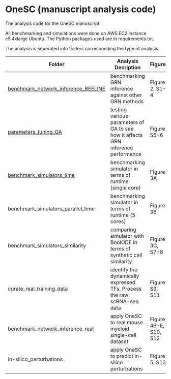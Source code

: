 # OneSC (manuscript analysis code)
The analysis code for the OneSC manuscript

All benchmarking and simulations were done on AWS EC2 instance c5.4xlarge Ubuntu. The Python packages used are in requirements.txt. 

The analysis is seperated into folders corresponding the type of analysis. 

|Folder | Analysis Decription| Figures|
| --------- | --------------- | --------------- |
|[benchmark_network_inference_BEELINE](benchmark_network_inference_ensemble_BEELINE/)| benchmarking GRN inference against other GRN methods | Figure 2, S1-4|
|[parameters_tuning_GA](parameters_tuning_GA_ensemble)| testing various parameters of GA to see how it affects GRN inference performance| Figure S5-6|
|[benchmark_simulators_time](benchmark_simulators_time)| benchmarking simulator in terms of runtime (single core)| Figure 3A|
|benchmark_simulators_parallel_time| benchmarking simulator in terms of runtime (5 cores) | Figure 3B|
|benchmark_simulators_similarity| comparing simulator with BoolODE in terms of synthetic cell similarity| Figure 3C, S7-8| 
|curate_real_training_data| identify the dynamically expressed TFs. Process the raw scRNA-seq data|Figure S9, S11|
|benchmark_network_inference_real| apply OneSC to real mouse myeloid single-cell dataset| Figure 4B-E, S10, S12|
|in-silico_perturbations| apply OneSC to predict in-silico perturbations| Figure 5, S13|



